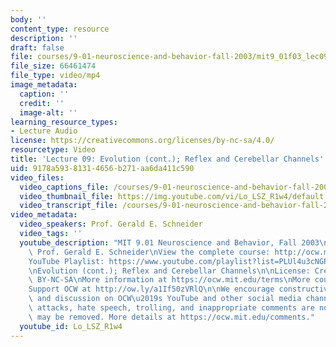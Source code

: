 ```yaml
---
body: ''
content_type: resource
description: ''
draft: false
file: courses/9-01-neuroscience-and-behavior-fall-2003/mit9_01f03_lec09_360p_16_9.mp4
file_size: 66461474
file_type: video/mp4
image_metadata:
  caption: ''
  credit: ''
  image-alt: ''
learning_resource_types:
- Lecture Audio
license: https://creativecommons.org/licenses/by-nc-sa/4.0/
resourcetype: Video
title: 'Lecture 09: Evolution (cont.); Reflex and Cerebellar Channels'
uid: 9178a593-8131-4656-b271-aa6da411c590
video_files:
  video_captions_file: /courses/9-01-neuroscience-and-behavior-fall-2003/1kj6QAWPetPAornXp4rlWUVt_G8MdzU5x_transcript.webvtt
  video_thumbnail_file: https://img.youtube.com/vi/Lo_LSZ_R1w4/default.jpg
  video_transcript_file: /courses/9-01-neuroscience-and-behavior-fall-2003/1kj6QAWPetPAornXp4rlWUVt_G8MdzU5x_transcript.pdf
video_metadata:
  video_speakers: Prof. Gerald E. Schneider
  video_tags: ''
  youtube_description: "MIT 9.01 Neuroscience and Behavior, Fall 2003\nInstructor:\
    \ Prof. Gerald E. Schneider\nView the complete course: http://ocw.mit.edu/courses/brain-and-cognitive-sciences/9-01-neuroscience-and-behavior-fall-2003\n\
    YouTube Playlist: https://www.youtube.com/playlist?list=PLUl4u3cNGP63U7FmbKD9KClb-94dyPJim\n\
    \nEvolution (cont.); Reflex and Cerebellar Channels\n\nLicense: Creative Commons\
    \ BY-NC-SA\nMore information at https://ocw.mit.edu/terms\nMore courses at https://ocw.mit.edu\n\
    Support OCW at http://ow.ly/a1If50zVRlQ\n\nWe encourage constructive comments\
    \ and discussion on OCW\u2019s YouTube and other social media channels. Personal\
    \ attacks, hate speech, trolling, and inappropriate comments are not allowed and\
    \ may be removed. More details at https://ocw.mit.edu/comments."
  youtube_id: Lo_LSZ_R1w4
---
```

